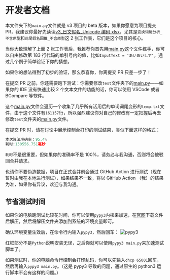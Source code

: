 # 开发者文档

本文件夹下的`main.py`文件就是 v3 项目的 beta 版本，如果你愿意为项目提交 PR，我建议你最好先读读[v3\_日文假名\_Unicode 编码.xlsx](tools\v3_日文假名_Unicode编码.xlsx)，尤其是`变换词尾分析_不含原型`和`词尾假名回推_不含原型`这 2 张工作表，它们是这个项目的核心。

当你大致理解了上面 2 张工作表后，我推荐你首先用[main.py](main.py)这个文件练手，你可以自由修改第 183 行代码的单引号内的值，比如`InputText = 'あいあいしす'`，通过几个例子简单验证下你的猜想。

如果你的想法得到了初步的验证，那么恭喜你，你离提交 PR 只差一步了！

在提交 PR 之前，你还需要跑下测试：你需要修改`test`文件夹下的[main.py](test\main.py)——如果你的 IDE 没有快速比较 2 个文本文件的功能的话，你可以使用 VSCode 或者 BCompare 等软件。

这个[main.py](test\main.py)文件会遍历一个收集了几乎所有活用后的单词词尾变形的`temp.txt`文件，由于这个文件有`161157`行，所以强烈建议你对自己的修改有一定把握后再去修改`test`文件夹的[main.py](test\main.py)文件。

在提交 PR 时，请在讨论中展示控制台打印的测试结果，类似下面这样的格式：

```python
本次算法准确率：95.4%
耗时:130556.751毫秒
```

`耗时`不是很重要，但如果你的准确率不是 100%，请务必与我沟通，否则将会被驳回合并请求。

也请你不要伪造数据，项目在正式合并前会通过 GitHub Action 进行测试（现在暂时由我在本地进行测试），如果结果不一致，将以 GitHub Action （我）的结果为准，如果你有异议，欢迎与我沟通。

## 节省测试时间

如果你的电脑跑测试比较花时间，你可以使用`pypy3`内核来加速，在[官网](https://www.pypy.org/)下载文件后解压，然后将解压文件夹添加到系统的环境变量即可。

确认环境变量生效后，在命令行内输入`pypy3`，然后回车：
![pypy3](https://markdoen-1304943362.cos.ap-nanjing.myqcloud.com/20220818165527.png)

红框部分不是`Python`说明安装无误，之后你就可以使用`pypy3 main.py`来加速测试脚本了。

如果测试时，你的电脑命令行控制会打印乱码，你可以先输入`chcp 65001`回车，然后再输入`pypy3 main.py`。（这是 pypy3 导致的问题，通过原生的 python3 运行脚本不会有这样的问题。）

